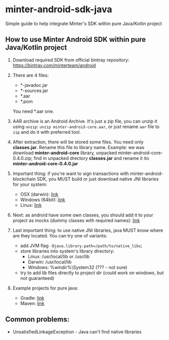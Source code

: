 # minter-android-sdk-java
Simple guide to help integrate Minter's SDK within pure Java/Kotlin project

## How to use Minter Android SDK within pure Java/Kotlin project

 1. Download required SDK from official bintray repository: https://bintray.com/minterteam/android
 2. There are 4 files: 
    - *-javadoc.jar
    - *-sources.jar
    - *.aar
    - *.pom
    
    You need *.aar one.
 3. AAR archive is an Android Archive. It's just a zip file, you can unzip it using `unzip`: 
 `unzip minter-android-core.aar`, or just rename `aar` file to `zip` and do it with preferred tool.
 4. After extraction, there will be stored some files. You need only **classes.jar**. Rename this file to library name. Example:
 we was download **minter-android-core** library, unpacked minter-android-core-0.4.0.zip; find in unpacked drectory **classes.jar** and rename it ito **minter-android-core-0.4.0.jar**
 5. Important thing: if you're want to sign transactions with minter-android-blockchain SDK, you MUST build or just download native JNI libraries for your system:
    * OSX (darwin): [link](res/minter_libs_darwin_amd64.zip)
    * Windows (64bit): [link](res/minter_libs_win64_x86_64.zip)
    * Linux: [link](res/minter_libs_linux_amd64.zip)
    
 6. Next: as android have some own classes, you should add it to your project as mocks (dummy classes with required names):
 [link](res/android_parcel_mocks.zip)
 
 7. Last important thing: to use native JNI libraries, java MUST know where are they located. You can try one of variants:
    - add JVM flag `-Djava.library.path=/path/to/native_libs`;
    - store libraries into system's library directory:
      - Linux: /usr/local/lib or /usr/lib
      - Darwin: /usr/local/lib
      - Windows: %windir%\System32 (??? - not sure)
    - try to add lib files directly to project dir (could work on windows, but not guaranteed)
 
 7. Example projects for pure java:
    * Gradle: [link](res/minter-gradle-test.zip)
    * Maven: [link](res/minter-mavan-test.zip)
    
    
## Common problems:

- UnsatisfiedLinkageException - Java can't find native libraries